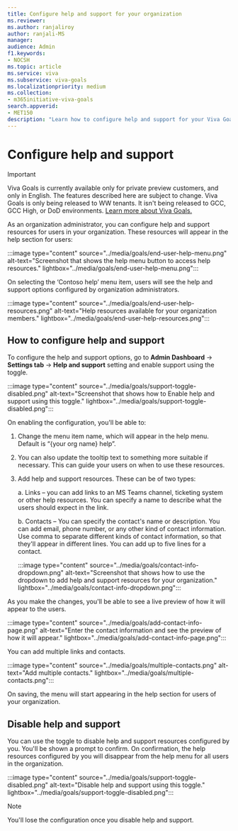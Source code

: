 ```yaml
---
title: Configure help and support for your organization
ms.reviewer: 
ms.author: ranjaliroy
author: ranjali-MS
manager: 
audience: Admin
f1.keywords:
- NOCSH
ms.topic: article
ms.service: viva
ms.subservice: viva-goals
ms.localizationpriority: medium
ms.collection:  
- m365initiative-viva-goals  
search.appverid:
- MET150
description: "Learn how to configure help and support for your Viva Goals app."
---
```


# Configure help and support 

> [!IMPORTANT]
> Viva Goals is currently available only for private preview customers, and only in English. The features described here are subject to change. Viva Goals is only being released to WW tenants. It isn't being released to GCC, GCC High, or DoD environments. [Learn more about Viva Goals.](https://go.microsoft.com/fwlink/?linkid=2189933)

As an organization administrator, you can configure help and support resources for users in your organization. These resources will appear in the help section for users: 

:::image type="content" source="../media/goals/end-user-help-menu.png" alt-text="Screenshot that shows the help menu button to access help resources." lightbox="../media/goals/end-user-help-menu.png":::

On selecting the ‘Contoso help’ menu item, users will see the help and support options configured by organization administrators. 

:::image type="content" source="../media/goals/end-user-help-resources.png" alt-text="Help resources available for your organization members." lightbox="../media/goals/end-user-help-resources.png":::

## How to configure help and support

To configure the help and support options, go to **Admin Dashboard** -> **Settings tab** -> **Help and support** setting and enable support using the toggle.

:::image type="content" source="../media/goals/support-toggle-disabled.png" alt-text="Screenshot that shows how to Enable help and support using this toggle." lightbox="../media/goals/support-toggle-disabled.png":::

On enabling the configuration, you'll be able to: 

1. Change the menu item name, which will appear in the help menu. Default is “{your org name} help”. 

2. You can also update the tooltip text to something more suitable if necessary. This can guide your users on when to use these resources. 

3. Add help and support resources. These can be of two types: 

    a. Links – you can add links to an MS Teams channel, ticketing system or other help resources. You can specify a name to describe what the users should expect in the link. 

    b. Contacts – You can specify the contact's name or description. You can add email, phone number, or any other kind of contact information. Use comma to separate different kinds of contact information, so that they'll appear in different lines. You can add up to five lines for a contact. 
  
     :::image type="content" source="../media/goals/contact-info-dropdown.png" alt-text="Screenshot that shows how to use the dropdown to add help and support resources for your organization." lightbox="../media/goals/contact-info-dropdown.png":::

As you make the changes, you'll be able to see a live preview of how it will appear to the users. 
  
:::image type="content" source="../media/goals/add-contact-info-page.png" alt-text="Enter the contact information and see the preview of how it will appear." lightbox="../media/goals/add-contact-info-page.png":::
  
You can add multiple links and contacts.
  
:::image type="content" source="../media/goals/multiple-contacts.png" alt-text="Add multiple contacts." lightbox="../media/goals/multiple-contacts.png":::
  
On saving, the menu will start appearing in the help section for users of your organization.

## Disable help and support 

You can use the toggle to disable help and support resources configured by you. You'll be shown a prompt to confirm. On confirmation, the help resources configured by you will disappear from the help menu for all users in the organization. 

:::image type="content" source="../media/goals/support-toggle-disabled.png" alt-text="Disable help and support using this toggle." lightbox="../media/goals/support-toggle-disabled.png":::

> [!Note] 
> You'll lose the configuration once you disable help and support. 
